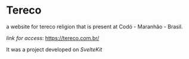 # Tereco
a website for tereco religion that is present at Codó - Maranhão - Brasil.

*link for access*: https://tereco.com.br/ 

It was a project developed on *SvelteKit*

